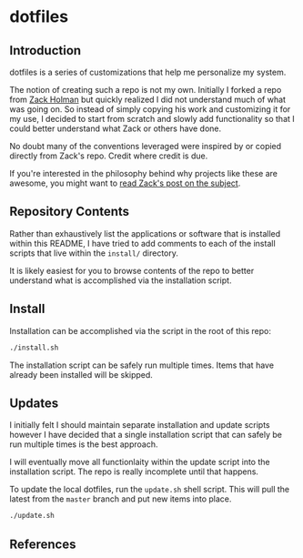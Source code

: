 # dotfiles

## Introduction

dotfiles is a series of customizations that help me personalize my system.

The notion of creating such a repo is not my own. Initially I forked a repo from
[Zack Holman](https://github.com/holman/dotfiles) but quickly realized I did not
understand much of what was going on. So instead of simply copying his work and
customizing it for my use, I decided to start from scratch and slowly add
functionality so that I could better understand what Zack or others have done.

No doubt many of the conventions leveraged were inspired by or copied
directly from Zack's repo. Credit where credit is due.

If you're interested in the philosophy behind why projects like these are
awesome, you might want to [read Zack's post on the
subject](http://zachholman.com/2010/08/dotfiles-are-meant-to-be-forked/).


## Repository Contents
Rather than exhaustively list the applications or software that is installed
within this README, I have tried to add comments to each of the install
scripts that live within the `install/` directory.

It is likely easiest for you to browse contents of the repo to better
understand what is accomplished via the installation script.


## Install
Installation can be accomplished via the script in the root of this repo:

```bash
./install.sh
```

The installation script can be safely run multiple times. Items that have
already been installed will be skipped.

## Updates
I initially felt I should maintain separate installation and update scripts
however I have decided that a single installation script that can safely
be run multiple times is the best approach.

I will eventually move all functionlaity within the update script into
the installation script. The repo is really incomplete until that happens.

To update the local dotfiles, run the `update.sh` shell script. This will
pull the latest from the `master` branch and put new items into place.

```bash
./update.sh
```

## References


